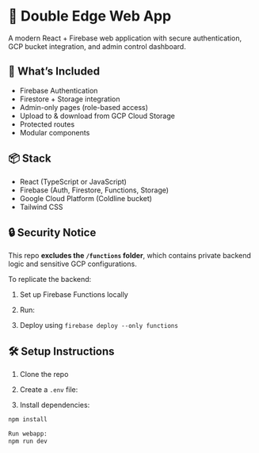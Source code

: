 # 🚀 Double Edge Web App

A modern React + Firebase web application with secure authentication, GCP bucket integration, and admin control dashboard.

## 🔐 What’s Included
- Firebase Authentication
- Firestore + Storage integration
- Admin-only pages (role-based access)
- Upload to & download from GCP Cloud Storage
- Protected routes
- Modular components

## 📦 Stack
- React (TypeScript or JavaScript)
- Firebase (Auth, Firestore, Functions, Storage)
- Google Cloud Platform (Coldline bucket)
- Tailwind CSS

## 🔒 Security Notice
This repo **excludes the `/functions` folder**, which contains private backend logic and sensitive GCP configurations.

To replicate the backend:
1. Set up Firebase Functions locally
2. Run:


3. Deploy using `firebase deploy --only functions`

## 🛠 Setup Instructions

1. Clone the repo  
2. Create a `.env` file:

3. Install dependencies:

```bash
npm install

Run webapp:
npm run dev
